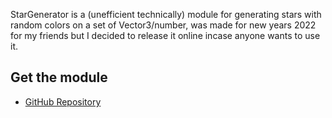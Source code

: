 StarGenerator is a (unefficient technically) module for generating stars with random colors on a set of Vector3/number, was made for new years 2022 for my friends but I decided to release it online incase anyone wants to use it.

## Get the module
- [GitHub Repository](https://github.com/RealEthanPlayzDev/StarGenerator)